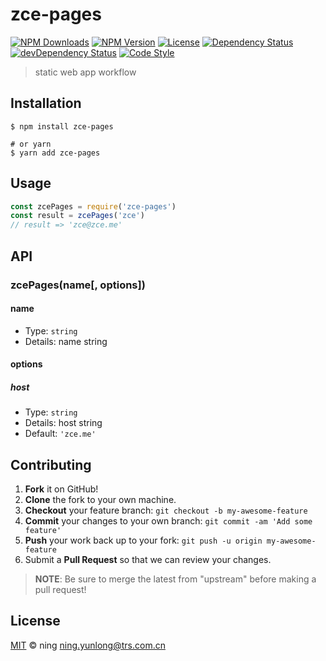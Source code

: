 # zce-pages

[![NPM Downloads][downloads-image]][downloads-url]
[![NPM Version][version-image]][version-url]
[![License][license-image]][license-url]
[![Dependency Status][dependency-image]][dependency-url]
[![devDependency Status][devdependency-image]][devdependency-url]
[![Code Style][style-image]][style-url]

> static web app workflow

## Installation

```shell
$ npm install zce-pages

# or yarn
$ yarn add zce-pages
```

## Usage

<!-- TODO: Introduction of API use -->

```javascript
const zcePages = require('zce-pages')
const result = zcePages('zce')
// result => 'zce@zce.me'
```

## API

<!-- TODO: Introduction of API -->

### zcePages(name[, options])

#### name

- Type: `string`
- Details: name string

#### options

##### host

- Type: `string`
- Details: host string
- Default: `'zce.me'`

## Contributing

1. **Fork** it on GitHub!
2. **Clone** the fork to your own machine.
3. **Checkout** your feature branch: `git checkout -b my-awesome-feature`
4. **Commit** your changes to your own branch: `git commit -am 'Add some feature'`
5. **Push** your work back up to your fork: `git push -u origin my-awesome-feature`
6. Submit a **Pull Request** so that we can review your changes.

> **NOTE**: Be sure to merge the latest from "upstream" before making a pull request!

## License

[MIT](LICENSE) &copy; ning <ning.yunlong@trs.com.cn>



[downloads-image]: https://img.shields.io/npm/dm/zce-pages.svg
[downloads-url]: https://npmjs.org/package/zce-pages
[version-image]: https://img.shields.io/npm/v/zce-pages.svg
[version-url]: https://npmjs.org/package/zce-pages
[license-image]: https://img.shields.io/github/license/ning/zce-pages.svg
[license-url]: https://github.com/ning/zce-pages/blob/master/LICENSE
[dependency-image]: https://img.shields.io/david/ning/zce-pages.svg
[dependency-url]: https://david-dm.org/ning/zce-pages
[devdependency-image]: https://img.shields.io/david/dev/ning/zce-pages.svg
[devdependency-url]: https://david-dm.org/ning/zce-pages?type=dev
[style-image]: https://img.shields.io/badge/code_style-standard-brightgreen.svg
[style-url]: https://standardjs.com
